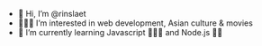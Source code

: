 - 👋 Hi, I’m @rinslaet
- 🧚🏼‍♂️ I’m interested in web development, Asian culture & movies
- 🌱 I’m currently learning Javascript 🤹🏽‍♀️ and Node.js 💃🏽

